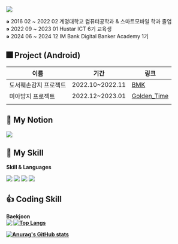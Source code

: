 <img src="https://capsule-render.vercel.app/api?type=waving&color=auto&height=300&section=header&text=Hello%20World&fontSize=90" />


⁍ 2016 02 ~ 2022 02 계명대학교 컴퓨터공학과 & 스마트모바일 학과 졸업 <br>
⁍ 2022 09 ~ 2023 01 Hustar ICT 6기 교육생  <br>
⁍ 2024 06 ~ 2024 12 IM Bank Digital Banker Academy 1기 <br>


## 🎆 Project (Android)
| 이름       | 기간      | 링크              |
|------------|-----------|-------------------|
| 도서훼손감지 프로젝트     | 2022.10~2022.11    | [BMK](https://github.com/cho123456789/Hustar-BMK-Android) |
| 미아방지 프로젝트   | 2022.12~2023.01   | [Golden_Time](https://github.com/cho123456789/Hustar6_Golden_Time)    |
|  |  |  |

## 🛀 My Notion
</b> [<img src="https://img.shields.io/badge/Notion-000000?style=flat-square&logo=Notion&logoColor=white"/>](https://laser-zinc-624.notion.site/cho-Hyung-Seok-ff074d2da80a48e7a06cb057634f6b1e) 

## 💪 My Skill </b> <br>
<b> Skill & Languages </b> <br>
<p>
<img src="https://img.shields.io/badge/Android-3DDC84?style=flat-square&logo=Android&logoColor=white"/> <img src="https://img.shields.io/badge/Python-0000ff?style=flat-square&logo=python&logoColor=white"/> <img src="https://img.shields.io/badge/LabView-ffD400?style=flat-square&logo=labview&logoColor=white"/> <img src="https://img.shields.io/badge/mysql-8977AD?style=flat-square&logo=mysql&logoColor=white"/>

</p>


## 👍 Coding Skill
<b>  Baekjoon </b> <br> 
<img align='left' src="http://mazassumnida.wtf/api/v2/generate_badge?boj=d123">
<b>
[![Top Langs](https://github-readme-stats.vercel.app/api/top-langs/?username=cho123456789&langs_count=10&layout=compact&theme=dark)](https://github.com/jogilsang/jogilsang)﻿


[![Anurag's GitHub stats](https://github-readme-stats.vercel.app/api?username=cho123456789)](https://github.com/anuraghazra/github-readme-stats)

